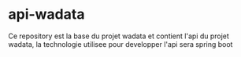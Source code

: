# api-wadata
Ce repository est la base du projet wadata et contient l'api du projet wadata, la technologie utilisee pour developper l'api sera spring boot 

